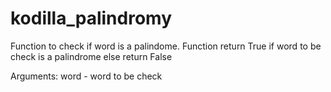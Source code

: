 # kodilla_palindromy

Function to check if word is a palindome.
Function return True if word to be check is a palindrome else return False

Arguments:
word - word to be check